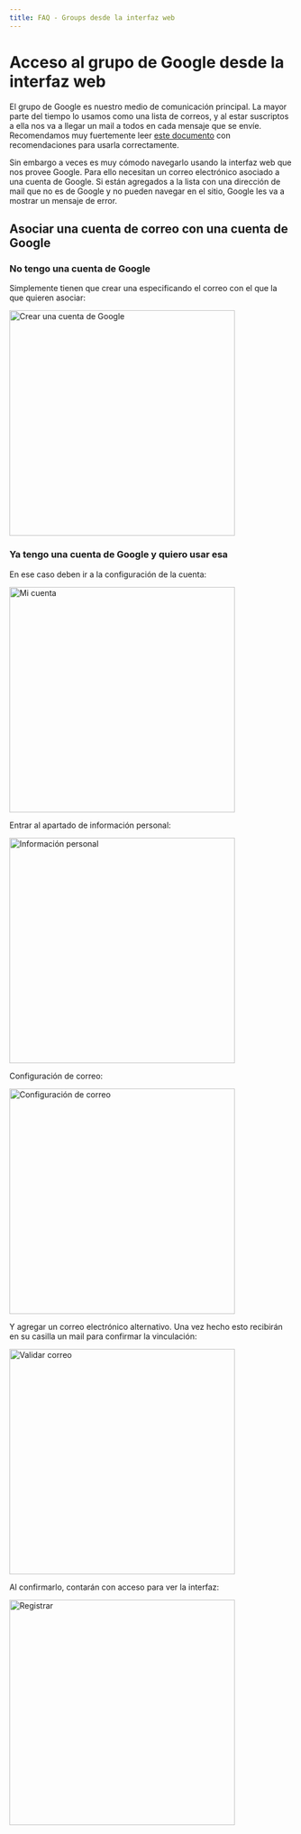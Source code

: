 ```yaml
---
title: FAQ - Groups desde la interfaz web
---
```


# Acceso al grupo de Google desde la interfaz web

El grupo de Google es nuestro medio de comunicación principal. La mayor parte
del tiempo lo usamos como una lista de correos, y al estar suscriptos a ella nos
va a llegar un mail a todos en cada mensaje que se envíe.
Recomendamos muy fuertemente leer [este documento](https://docs.google.com/presentation/d/1kYNugINI1GDcUi8xPkBP3SskobhZ8HS940Yg0a9KX4U/edit)
con recomendaciones para usarla correctamente.

Sin embargo a veces es muy cómodo navegarlo usando la interfaz web que nos
provee Google. Para ello necesitan un correo electrónico asociado a una cuenta
de Google. Si están agregados a la lista con una dirección de mail que no es de
Google y no pueden navegar en el sitio, Google les va a mostrar un mensaje de
error.

## Asociar una cuenta de correo con una cuenta de Google

### No tengo una cuenta de Google

Simplemente tienen que crear una especificando el correo con el que la que
quieren asociar:

<a href="{{ 'assets/img/faq/instructivos/grupos_web/00-crear_cuenta.png' | relative_url }}">
    <img src="{{ 'assets/img/faq/instructivos/grupos_web/00-crear_cuenta.png' | relative_url }}"
         alt="Crear una cuenta de Google"
         style="width: 400px;"
         class="img-responsive img-thumbnail">
</a>

### Ya tengo una cuenta de Google y quiero usar esa

En ese caso deben ir a la configuración de la cuenta:

<a href="{{ 'assets/img/faq/instructivos/grupos_web/01-mi_cuenta.png' | relative_url }}">
    <img src="{{ 'assets/img/faq/instructivos/grupos_web/01-mi_cuenta.png' | relative_url }}"
         alt="Mi cuenta"
         style="width: 400px;"
         class="img-responsive img-thumbnail">
</a>

Entrar al apartado de información personal:

<a href="{{ 'assets/img/faq/instructivos/grupos_web/02-conf_personal.png' | relative_url }}">
    <img src="{{ 'assets/img/faq/instructivos/grupos_web/02-conf_personal.png' | relative_url }}"
         alt="Información personal"
         style="width: 400px;"
         class="img-responsive img-thumbnail">
</a>

Configuración de correo:

<a href="{{ 'assets/img/faq/instructivos/grupos_web/03-conf_correo.png' | relative_url }}">
    <img src="{{ 'assets/img/faq/instructivos/grupos_web/03-conf_correo.png' | relative_url }}"
         alt="Configuración de correo"
         style="width: 400px;"
         class="img-responsive img-thumbnail">
</a>

Y agregar un correo electrónico alternativo. Una vez hecho esto recibirán en su
casilla un mail para confirmar la vinculación:

<a href="{{ 'assets/img/faq/instructivos/grupos_web/04-validar_correo.png' | relative_url }}">
    <img src="{{ 'assets/img/faq/instructivos/grupos_web/04-validar_correo.png' | relative_url }}"
         alt="Validar correo"
         style="width: 400px;"
         class="img-responsive img-thumbnail">
</a>

Al confirmarlo, contarán con acceso para ver la interfaz:

<a href="{{ 'assets/img/faq/instructivos/grupos_web/05-registrar.png' | relative_url }}">
    <img src="{{ 'assets/img/faq/instructivos/grupos_web/05-registrar.png' | relative_url }}"
         alt="Registrar"
         style="width: 400px;"
         class="img-responsive img-thumbnail">
</a>
